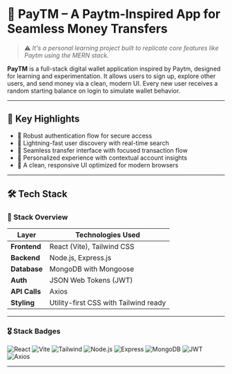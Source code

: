 # 💸 PayTM – A Paytm-Inspired App for Seamless Money Transfers

> ⚠️  _It's a personal learning project built to replicate core features like Paytm using the MERN stack._

**PayTM** is a full-stack digital wallet application inspired by Paytm, designed for learning and experimentation. It allows users to sign up, explore other users, and send money via a clean, modern UI. Every new user receives a random starting balance on login to simulate wallet behavior.


---

## 🚀 Key Highlights

- 🔐 Robust authentication flow for secure access  
- 🎯 Lightning-fast user discovery with real-time search  
- 💸 Seamless transfer interface with focused transaction flow  
- 🌟 Personalized experience with contextual account insights  
- 🎨 A clean, responsive UI optimized for modern browsers  

---

## 🛠️ Tech Stack

### 🧱 Stack Overview

| Layer        | Technologies Used                                             |
|--------------|---------------------------------------------------------------|
| **Frontend** | React (Vite), Tailwind CSS                                    |
| **Backend**  | Node.js, Express.js                                           |
| **Database** | MongoDB with Mongoose                                         |
| **Auth**     | JSON Web Tokens (JWT)                            |
| **API Calls**| Axios                                                         |
| **Styling**  | Utility-first CSS with Tailwind ready |

---

### 🎖️ Stack Badges

![React](https://img.shields.io/badge/Frontend-React-blue)
![Vite](https://img.shields.io/badge/Bundler-Vite-purple)
![Tailwind](https://img.shields.io/badge/UI-TailwindCSS-38BDF8)
![Node.js](https://img.shields.io/badge/Backend-Node.js-green)
![Express](https://img.shields.io/badge/Framework-Express.js-lightgrey)
![MongoDB](https://img.shields.io/badge/Database-MongoDB-brightgreen)
![JWT](https://img.shields.io/badge/Auth-JWT-orange)
![Axios](https://img.shields.io/badge/Client-Axios-5A29E4)

---

